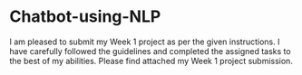 # Chatbot-using-NLP
I am pleased to submit my Week 1 project as per the given instructions. I have carefully followed the guidelines and completed the assigned tasks to the best of my abilities.
Please find attached my Week 1 project submission.
